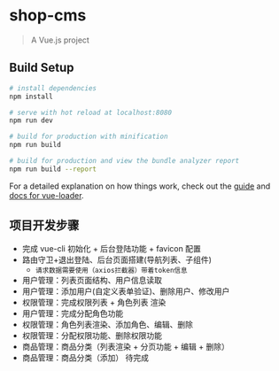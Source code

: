 # shop-cms

> A Vue.js project

## Build Setup

```bash
# install dependencies
npm install

# serve with hot reload at localhost:8080
npm run dev

# build for production with minification
npm run build

# build for production and view the bundle analyzer report
npm run build --report
```

For a detailed explanation on how things work, check out the [guide](http://vuejs-templates.github.io/webpack/) and [docs for vue-loader](http://vuejs.github.io/vue-loader).

## 项目开发步骤

- 完成 vue-cli 初始化 + 后台登陆功能 + favicon 配置
- 路由守卫+退出登陆、后台页面搭建(导航列表、子组件)
  - `请求数据需要使用（axios拦截器）带着token信息`
- 用户管理：列表页面结构、用户信息读取
- 用户管理：添加用户(自定义表单验证)、删除用户、修改用户
- 权限管理：完成权限列表 + 角色列表 渲染
- 用户管理：完成分配角色功能
- 权限管理：角色列表渲染、添加角色、编辑、删除
- 权限管理：分配权限功能、删除权限功能
- 商品管理：商品分类（列表渲染 + 分页功能 + 编辑 + 删除）
- 商品管理：商品分类（添加） 待完成
